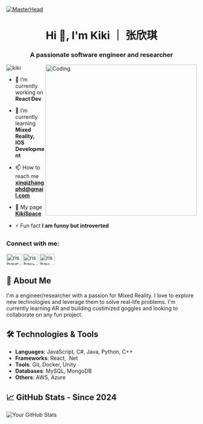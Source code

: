 [![MasterHead](https://media4.giphy.com/media/jFNTzpnwahSwg/giphy.gif?cid=ecf05e479kqdpqw3mmgiw8qy8f951ge18xrhwlv64s3qt1n3&ep=v1_gifs_related&rid=giphy.gif&ct=g)](https://www.kiki.id/)
<h1 align="center">Hi 🌵, I'm Kiki ｜ 张欣琪 </h1>
<h3 align="center">A passionate software engineer and researcher </h3>
<img align="right" alt="Coding" width="400" src="https://pbs.twimg.com/media/GCgRPoDagAEeolP?format=jpg&name=small">


<p align="left"> <img src="https://komarev.com/ghpvc/?username=rishavchanda&label=Profile%20views&color=0e75b6&style=flat" alt="kiki" /> </p>

- 🔭 I’m currently working on **React Dev**

- 🌱 I’m currently learning **Mixed Reality, IOS Development**

- 📫 How to reach me **xinqizhangphd@gmail.com**

- 🌵 My page **[KikiSpace](https://www.kiki.id/)**

- ⚡ Fun fact **I am funny but introverted**

<h3 align="left">Connect with me:</h3>
<p align="left">
<a href="https://twitter.com/zxxinqi" target="blank"><img align="center" src="https://raw.githubusercontent.com/rahuldkjain/github-profile-readme-generator/master/src/images/icons/Social/twitter.svg" alt="rishavchanda" height="30" width="40" /></a>
<a href="https://www.linkedin.com/in/xinqi-zhang-829044179/" target="blank"><img align="center" src="https://raw.githubusercontent.com/rahuldkjain/github-profile-readme-generator/master/src/images/icons/Social/linked-in-alt.svg" alt="rishav-chanda-b89a791b3" height="30" width="40" /></a>
<a href="https://www.instagram.com/kikispace.art/" target="blank"><img align="center" src="https://raw.githubusercontent.com/rahuldkjain/github-profile-readme-generator/master/src/images/icons/Social/instagram.svg" alt="rishav_chanda" height="30" width="40" /></a>
</p>

## 🚀 About Me
I'm a engineer/researcher with a passion for Mixed Reality. I love to explore new technologies and leverage them to solve real-life problems. I'm currently learning AR and building custimized goggles and looking to collaborate on any fun project.

## 🛠️ Technologies & Tools
- **Languages**: JavaScript, C#, Java, Python, C++
- **Frameworks**: React, .Net
- **Tools**: Git, Docker, Unity
- **Databases**: MySQL, MongoDB
- **Others**: AWS, Azure

## 📈 GitHub Stats - Since 2024
![Your GitHub Stats](https://github-readme-stats.vercel.app/api?username=yourusername&show_icons=true&theme=radical)

<!-- ## 🔭 Projects
- **[Project Name 1]**: A brief description of your project. ([Link to Project](#))
- **[Project Name 2]**: A brief description of your project. ([Link to Project](#))
- **[Project Name 3]**: A brief description of your project. ([Link to Project](#)) -->

